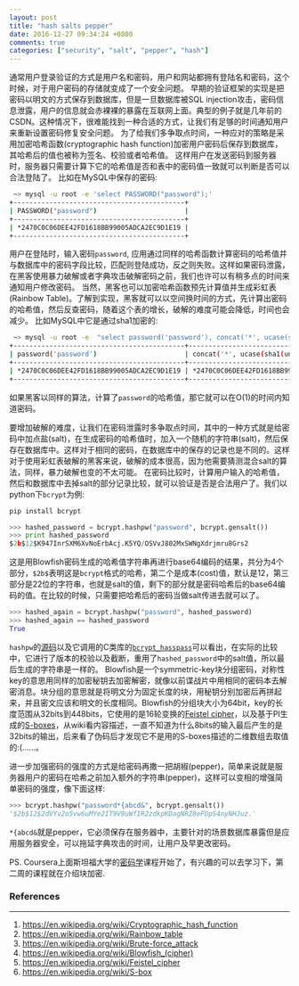 ```yaml
---
layout: post
title: "hash salts pepper"
date: 2016-12-27 09:34:24 +0800
comments: true
categories: ["security", "salt", "pepper", "hash"]
---
```


通常用户登录验证的方式是用户名和密码，用户和网站都拥有登陆名和密码，这个时候，对于用户密码的存储就变成了一个安全问题。
早期的验证框架的实现是把密码以明文的方式保存到数据库，但是一旦数据库被SQL injection攻击，密码信息泄露，用户的信息就会赤裸裸的暴露在互联网上面。典型的例子就是几年前的CSDN。这种情况下，很难能找到一种合适的方式，让我们有足够的时间通知用户来重新设置密码修复安全问题。
为了给我们多争取点时间，一种应对的策略是采用加密哈希函数(cryptographic hash function)加密用户密码后保存到数据库，其哈希后的值也被称为签名、校验或者哈希值。
这样用户在发送密码到服务器时，服务器只需要计算下它的哈希值是否和表中的密码值一致就可以判断是否可以合法登陆了。
比如在MySQL中保存的密码:

```bash
 ~> mysql -u root -e 'select PASSWORD("password");'
+-------------------------------------------+
| PASSWORD("password")                      |
+-------------------------------------------+
| *2470C0C06DEE42FD1618BB99005ADCA2EC9D1E19 |
+-------------------------------------------+
```
用户在登陆时，输入密码`password`, 应用通过同样的哈希函数计算密码的哈希值并与数据库中的密码字段比较，匹配则登陆成功，反之则失败。这样如果密码泄露，在黑客使用暴力破解或者字典攻击破解密码之前，我们也许可以有稍多点的时间来通知用户修改密码。
当然，黑客也可以加密哈希函数预先计算值并生成彩虹表(Rainbow Table)。了解到实现，黑客就可以以空间换时间的方式，先计算出密码的哈希值，然后反查密码，随着这个表的增长，破解的难度可能会降低，时间也会减少。
比如MySQL中它是通过sha1加密的:

```bash
 ~> mysql -u root -e  "select password('password'), concat('*', ucase(sha1(unhex(sha1('password')))));"
+-------------------------------------------+---------------------------------------------------+
| password('password')                      | concat('*', ucase(sha1(unhex(sha1('password'))))) |
+-------------------------------------------+---------------------------------------------------+
| *2470C0C06DEE42FD1618BB99005ADCA2EC9D1E19 | *2470C0C06DEE42FD1618BB99005ADCA2EC9D1E19         |
+-------------------------------------------+---------------------------------------------------+
```
如果黑客以同样的算法，计算了`password`的哈希值，那它就可以在O(1)的时间内知道密码。

要增加破解的难度，让我们在密码泄露时多争取点时间，其中的一种方式就是给密码中加点盐(salt)，在生成密码的哈希值时，加入一个随机的字符串(salt)，然后保存在数据库中。这样对于相同的密码，在数据库中的保存的记录也是不同的。这样对于使用彩虹表破解的黑客来说，破解的成本很高，因为他需要猜测混合salt的算法，同样，暴力破解也变的不太可能。
在密码比较时，计算用户输入的哈希值，然后和数据库中去掉salt的部分记录比较，就可以验证是否是合法用户了。我们以python下`bcrypt`为例:

```python
pip install bcrypt

>>> hashed_password = bcrypt.hashpw("password", bcrypt.gensalt())
>>> print hashed_password
$2b$12$K947InrSXM6XvNoErbAcj.K5YQ/OSVvJ802MxSWNgXdrjmru8Grs2
```
这是用Blowfish密码生成的哈希值字符串再进行base64编码的结果，共分为4个部分，`$2b$`表明这是`bcrypt`格式的哈希，第二个是成本(cost)值，默认是12，第三部分是22位的字符串，也就是salt的值，剩下的部分就是密码哈希后的base64编码的值。在比较的时候，只需要把哈希后的密码当做salt传进去就可以了。

```python
>>> hashed_again = bcrypt.hashpw("password", hashed_password)
>>> hashed_again == hashed_password
True
```
`hashpw`的[源码](https://github.com/pyca/bcrypt/blob/master/src/bcrypt/__init__.py#L82-L83)以及它调用的C类库的[`bcrypt_hasspass`](https://github.com/pyca/bcrypt/blob/ecc3d9642a7f6d862b4cac77e73d67266f5763b8/src/_csrc/bcrypt.c#L64-L173)可以看出，在实际的比较中，它进行了版本的校验以及截断，重用了`hashed_password`中的salt值，所以最后生成的字符串是一样的。
Blowfish是一个symmetric-key块分组密码，对称性key的意思用同样的加密秘钥去加密解密，就像以前谍战片中用相同的密码本去解密消息。块分组的意思就是将明文分为固定长度的块，用秘钥分别加密后再拼起来，并且密文应该和明文的长度相同。Blowfish的分组块大小为64bit，key的长度范围从32bits到448bits，它使用的是16轮变换的[Feistel cipher](https://en.wikipedia.org/wiki/Feistel_cipher)，以及基于PI生成的[S-boxes](https://en.wikipedia.org/wiki/S-box)，从wiki看内容描述，一直不知道为什么8bits的输入最后产生的是32bits的输出，后来看了伪码后才发现它不是用的S-boxes描述的二维数组去取值的:(……。

进一步加强密码的强度的方式是给密码再撒一把胡椒(pepper)，简单来说就是服务器用户的密码在哈希之前加入额外的字符串(pepper)，这样可以变相的增强简单密码的强度，像下面这样:

```python
>>> bcrypt.hashpw("password*{abcd&", bcrypt.gensalt())
'$2b$12$2dVYv2o5vw6uMYe2IT9V9uWfIR2zdkpKDagNRZ8eFOpS4nyNHJuz.'
```
`*{abcd&`就是pepper，它必须保存在服务器中，主要针对的场景数据库暴露但是应用服务器安全，可以拖延字典攻击的时间，让用户及早更改密码。

PS. Coursera上面斯坦福大学的[密码学](https://www.coursera.org/learn/crypto/home)课程开始了，有兴趣的可以去学习下，第二周的课程就在介绍块加密.

### References
----
1. https://en.wikipedia.org/wiki/Cryptographic_hash_function
2. https://en.wikipedia.org/wiki/Rainbow_table
3. https://en.wikipedia.org/wiki/Brute-force_attack
4. https://en.wikipedia.org/wiki/Blowfish_(cipher)
5. https://en.wikipedia.org/wiki/Feistel_cipher
6. https://en.wikipedia.org/wiki/S-box
